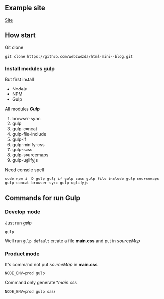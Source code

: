 ## Example site

[Site](https://webzwezda.github.io/html-mini--blog/)

## How start

Git clone 

    git clone https://github.com/webzwezda/html-mini--blog.git
    
### Install modules gulp

But first install 

* Nodejs
* NPM
* Gulp

All modules ***Gulp***

1. browser-sync
1. gulp
1. gulp-concat
1. gulp-file-include
1. gulp-if
1. gulp-minify-css
1. gulp-sass 
1. gulp-sourcemaps 
1. gulp-uglifyjs    

Need console spell

    sudo npm i -D gulp gulp-if gulp-sass gulp-file-include gulp-sourcemaps gulp-concat browser-sync gulp-uglifyjs
    
## Commands for run Gulp

### Develop mode 

Just run *gulp*

    gulp
    
Well run `gulp default` create a file **main.css** and put in *sourceMap*

### Product mode

It's command not put *sourceMap* in **main.css** 

    NODE_ENV=prod gulp
    
Command only generate **main.css*

    NODE_ENV=prod gulp sass
